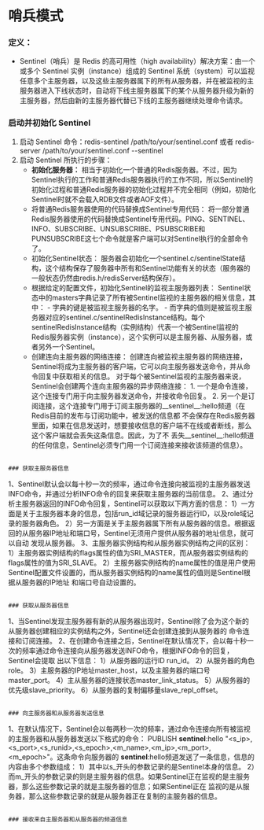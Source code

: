 # 哨兵模式

### 定义：
- Sentinel（哨兵）是 Redis 的高可用性（high availability）解决方案：由一个或多个 Sentinel 实例（instance）组成的 Sentinel 系统（system）可以监视任意多个主服务器，以及这些主服务器属下的所有从服务器，并在被监视的主服务器进入下线状态时，自动将下线主服务器属下的某个从服务器升级为新的主服务器，然后由新的主服务器代替已下线的主服务器继续处理命令请求。

### 启动并初始化 Sentinel

1. 启动 Sentinel 命令：redis-sentinel /path/to/your/sentinel.conf 或者 redis-server /path/to/your/sentinel.conf --sentinel
2. 启动 Sentinel 所执行的步骤：
    - **初始化服务器：**
       相当于初始化一个普通的Redis服务器。不过，因为Sentinel执行的工作和普通Redis服务器执行的工作不同，所以Sentinel的初始化过程和普通Redis服务器的初始化过程并不完全相同（例如，初始化Sentinel时就不会载入RDB文件或者AOF文件）。
    - 将普通Redis服务器使用的代码替换成Sentinel专用代码：
        将一部分普通Redis服务器使用的代码替换成Sentinel专用代码。PING、SENTINEL、INFO、SUBSCRIBE、UNSUBSCRIBE、PSUBSCRIBE和PUNSUBSCRIBE这七个命令就是客户端可以对Sentinel执行的全部命令了。
    - 初始化Sentinel状态：
        服务器会初始化一个sentinel.c/sentinelState结构，这个结构保存了服务器中所有和Sentinel功能有关的状态（服务器的一般状态仍然由redis.h/redisServer结构保存）。
    - 根据给定的配置文件，初始化Sentinel的监视主服务器列表：
        Sentinel状态中的masters字典记录了所有被Sentinel监视的主服务器的相关信息，其中：
            - 字典的键是被监视主服务器的名字。
            - 而字典的值则是被监视主服务器对应的sentinel.c/sentinelRedisInstance结构。每个sentinelRedisInstance结构（实例结构）代表一个被Sentinel监视的Redis服务器实例（instance），这个实例可以是主服务器、从服务器，或者另外一个Sentinel。
    - 创建连向主服务器的网络连接：
        创建连向被监视主服务器的网络连接，Sentinel将成为主服务器的客户端，它可以向主服务器发送命令，并从命令回复中获取相关的信息。
        对于每个被Sentinel监视的主服务器来说，Sentinel会创建两个连向主服务器的异步网络连接：
            1. 一个是命令连接，这个连接专门用于向主服务器发送命令，并接收命令回复。
            2. 另一个是订阅连接，这个连接专门用于订阅主服务器的__sentinel__:hello频道（在Redis目前的发布与订阅功能中，被发送的信息都
            不会保存在Redis服务器里面，如果在信息发送时，想要接收信息的客户端不在线或者断线，那么这个客户端就会丢失这条信息。因此，为了不
            丢失__sentinel__:hello频道的任何信息，Sentinel必须专门用一个订阅连接来接收该频道的信息）。
```

### 获取主服务器信息

```
1、Sentinel默认会以每十秒一次的频率，通过命令连接向被监视的主服务器发送INFO命令，并通过分析INFO命令的回复来获取主服务器的当前信息。
2、通过分析主服务器返回的INFO命令回复，Sentinel可以获取以下两方面的信息：
    1）一方面是关于主服务器本身的信息，包括run_id域记录的服务器运行ID，以及role域记录的服务器角色。
    2）另一方面是关于主服务器属下所有从服务器的信息。根据返回的从服务器IP地址和端口号，Sentinel无须用户提供从服务器的地址信息，就可以自动
    发现从服务器。
3、主服务器实例结构和从服务器实例结构之间的区别：
    1）主服务器实例结构的flags属性的值为SRI_MASTER，而从服务器实例结构的flags属性的值为SRI_SLAVE。
    2）主服务器实例结构的name属性的值是用户使用Sentinel配置文件设置的，而从服务器实例结构的name属性的值则是Sentinel根据从服务器的IP地址
    和端口号自动设置的。
```

### 获取从服务器信息

```
1、当Sentinel发现主服务器有新的从服务器出现时，Sentinel除了会为这个新的从服务器创建相应的实例结构之外，Sentinel还会创建连接到从服务器的
命令连接和订阅连接。
2、在创建命令连接之后，Sentinel在默认情况下，会以每十秒一次的频率通过命令连接向从服务器发送INFO命令，根据INFO命令的回复，Sentinel会提取
出以下信息：
    1）从服务器的运行ID run_id。
    2）从服务器的角色role。
    3）主服务器的IP地址master_host，以及主服务器的端口号master_port。
    4）主从服务器的连接状态master_link_status。
    5）从服务器的优先级slave_priority。
    6）从服务器的复制偏移量slave_repl_offset。
```

### 向主服务器和从服务器发送信息

```
1、在默认情况下，Sentinel会以每两秒一次的频率，通过命令连接向所有被监视的主服务器和从服务器发送以下格式的命令：
PUBLISH __sentinel__:hello "<s_ip>,<s_port>,<s_runid>,<s_epoch>,<m_name>,<m_ip>,<m_port>,<m_epoch>"。这条命令向服务器的
__sentinel__:hello频道发送了一条信息，信息的内容由多个参数组成：
    1）其中以s_开头的参数记录的是Sentinel本身的信息。
    2）而m_开头的参数记录的则是主服务器的信息。如果Sentinel正在监视的是主服务器，那么这些参数记录的就是主服务器的信息；如果Sentinel正在
    监视的是从服务器，那么这些参数记录的就是从服务器正在复制的主服务器的信息。
```

### 接收来自主服务器和从服务器的频道信息

```

```
